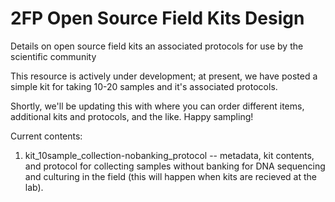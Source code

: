 # 2FP Open Source Field Kits Design

Details on open source field kits an associated protocols for use by the scientific community

This resource is actively under development; at present, we have posted a simple kit for taking 10-20 samples and it's associated protocols.

Shortly, we'll be updating this with where you can order different items, additional kits and protocols, and the like. Happy sampling!

Current contents:

1. kit_10sample_collection-nobanking_protocol -- metadata, kit contents, and protocol for collecting samples without banking for DNA sequencing and culturing in the field (this will happen when kits are recieved at the lab).
